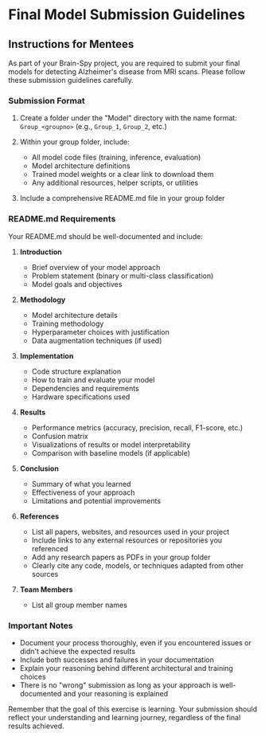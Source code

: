 # Final Model Submission Guidelines

## Instructions for Mentees

As part of your Brain-Spy project, you are required to submit your final models for detecting Alzheimer's disease from MRI scans. Please follow these submission guidelines carefully.

### Submission Format

1. Create a folder under the "Model" directory with the name format: `Group_<groupno>` (e.g., `Group_1`, `Group_2`, etc.)
2. Within your group folder, include:

   - All model code files (training, inference, evaluation)
   - Model architecture definitions
   - Trained model weights or a clear link to download them
   - Any additional resources, helper scripts, or utilities
3. Include a comprehensive README.md file in your group folder

### README.md Requirements

Your README.md should be well-documented and include:

1. **Introduction**

   - Brief overview of your model approach
   - Problem statement (binary or multi-class classification)
   - Model goals and objectives

2. **Methodology**

   - Model architecture details
   - Training methodology
   - Hyperparameter choices with justification
   - Data augmentation techniques (if used)

3. **Implementation**

   - Code structure explanation
   - How to train and evaluate your model
   - Dependencies and requirements
   - Hardware specifications used

4. **Results**

   - Performance metrics (accuracy, precision, recall, F1-score, etc.)
   - Confusion matrix
   - Visualizations of results or model interpretability
   - Comparison with baseline models (if applicable)

5. **Conclusion**

   - Summary of what you learned
   - Effectiveness of your approach
   - Limitations and potential improvements

6. **References**

    - List all papers, websites, and resources used in your project
    - Include links to any external resources or repositories you referenced
    - Add any research papers as PDFs in your group folder
    - Clearly cite any code, models, or techniques adapted from other sources
7. **Team Members**

    - List all group member names




### Important Notes

- Document your process thoroughly, even if you encountered issues or didn't achieve the expected results
- Include both successes and failures in your documentation
- Explain your reasoning behind different architectural and training choices
- There is no "wrong" submission as long as your approach is well-documented and your reasoning is explained

Remember that the goal of this exercise is learning. Your submission should reflect your understanding and learning journey, regardless of the final results achieved.
